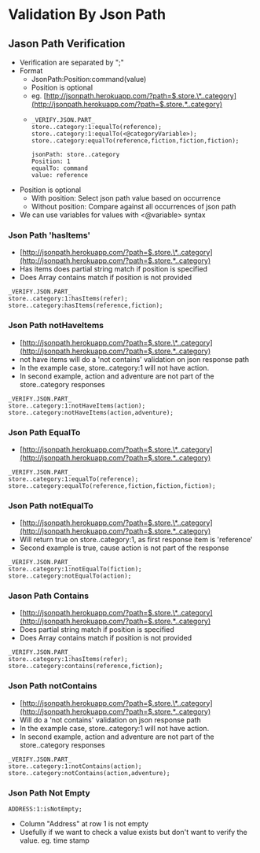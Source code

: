 # Validation By Json Path

## Jason Path Verification

* Verification are separated by ";"
* Format
  * JsonPath:Position:command\(value\)
  * Position is optional
  * eg. [http://jsonpath.herokuapp.com/?path=$.store.\*..category](http://jsonpath.herokuapp.com/?path=$.store.*..category)
  * ```text
    _VERIFY.JSON.PART_
    store..category:1:equalTo(reference);
    store..category:1:equalTo(<@categoryVariable>);
    store..category:equalTo(reference,fiction,fiction,fiction);

    jsonPath: store..category
    Position: 1
    equalTo: command
    value: reference
    ```
* Position is optional
  * With position: Select json path value based on occurrence 
  * Without position: Compare against all occurrences of json path
* We can use variables for values with &lt;@variable&gt; syntax

### Json Path 'hasItems'

* [http://jsonpath.herokuapp.com/?path=$.store.\*..category](http://jsonpath.herokuapp.com/?path=$.store.*..category)
* Has items does partial string match if position is specified
* Does Array contains match if position is not provided

```text
_VERIFY.JSON.PART_
store..category:1:hasItems(refer);
store..category:hasItems(reference,fiction);

```

### Json Path notHaveItems

* [http://jsonpath.herokuapp.com/?path=$.store.\*..category](http://jsonpath.herokuapp.com/?path=$.store.*..category)
* not have items will do a 'not contains' validation on json response path
* In the example case, store..category:1 will not have action.
* In second example, action and adventure are not part of the store..category responses

```text
_VERIFY.JSON.PART_
store..category:1:notHaveItems(action);
store..category:notHaveItems(action,adventure);
```

### Json Path EqualTo

* [http://jsonpath.herokuapp.com/?path=$.store.\*..category](http://jsonpath.herokuapp.com/?path=$.store.*..category)

```text
_VERIFY.JSON.PART_
store..category:1:equalTo(reference);
store..category:equalTo(reference,fiction,fiction,fiction);

```

### Json Path notEqualTo

* [http://jsonpath.herokuapp.com/?path=$.store.\*..category](http://jsonpath.herokuapp.com/?path=$.store.*..category)
* Will return true on store..category:1, as first response item is 'reference'
* Second example is true, cause action is not part of the response

```text
_VERIFY.JSON.PART_
store..category:1:notEqualTo(fiction);
store..category:notEqualTo(action);

```

### Jason Path Contains

* [http://jsonpath.herokuapp.com/?path=$.store.\*..category](http://jsonpath.herokuapp.com/?path=$.store.*..category)
* Does partial string match if position is specified
* Does Array contains match if position is not provided

```text
_VERIFY.JSON.PART_
store..category:1:hasItems(refer);
store..category:contains(reference,fiction);

```

### Json Path notContains

* [http://jsonpath.herokuapp.com/?path=$.store.\*..category](http://jsonpath.herokuapp.com/?path=$.store.*..category)
*  Will do a 'not contains' validation on json response path
* In the example case, store..category:1 will not have action.
* In second example, action and adventure are not part of the store..category responses

```text
_VERIFY.JSON.PART_
store..category:1:notContains(action);
store..category:notContains(action,adventure);
```

### Json Path Not Empty

```text
ADDRESS:1:isNotEmpty;
```

* Column "Address" at row 1 is not empty
* Usefully if we want to check a value exists but don't want to verify the value. eg. time stamp

